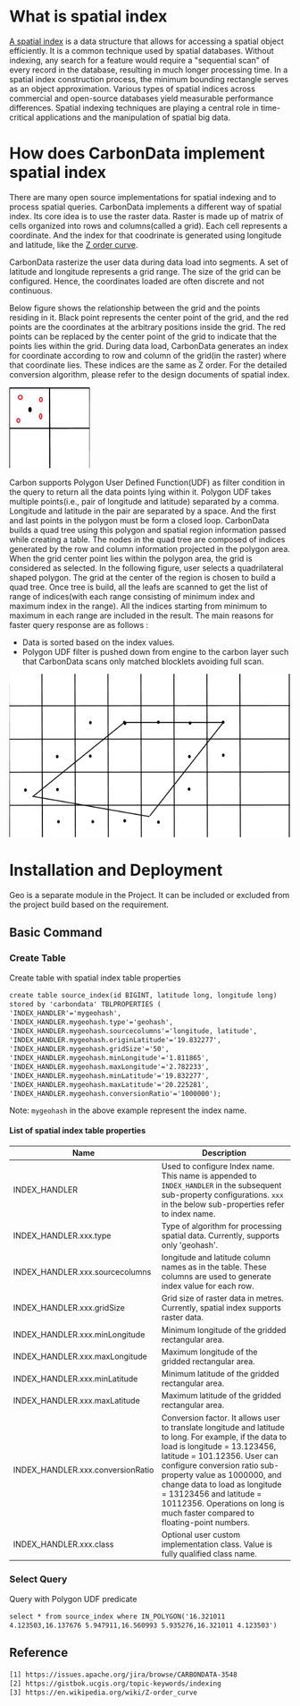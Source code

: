 <!--
    Licensed to the Apache Software Foundation (ASF) under one or more 
    contributor license agreements.  See the NOTICE file distributed with
    this work for additional information regarding copyright ownership. 
    The ASF licenses this file to you under the Apache License, Version 2.0
    (the "License"); you may not use this file except in compliance with 
    the License.  You may obtain a copy of the License at

      http://www.apache.org/licenses/LICENSE-2.0
    
    Unless required by applicable law or agreed to in writing, software 
    distributed under the License is distributed on an "AS IS" BASIS, 
    WITHOUT WARRANTIES OR CONDITIONS OF ANY KIND, either express or implied.
    See the License for the specific language governing permissions and 
    limitations under the License.
-->

# What is spatial index

[A spatial index](https://gistbok.ucgis.org/topic-keywords/indexing) is a data structure that allows for accessing a spatial object efficiently. It is a common technique used by spatial databases.  Without indexing, any search for a feature would require a "sequential scan" of every record in the database, resulting in much longer processing time. In a spatial index construction process, the minimum bounding rectangle serves as an object approximation. Various types of spatial indices across commercial and open-source databases yield measurable performance differences. Spatial indexing techniques are playing a central role in time-critical applications and the manipulation of spatial big data.



# How does CarbonData implement spatial index

There are many open source implementations for spatial indexing and to process spatial queries. CarbonData implements a different way of spatial index. Its core idea is to use the raster data. Raster is made up of matrix of cells organized into rows and columns(called a grid). Each cell represents a coordinate. And the index for that coodrinate is generated using longitude and latitude, like the [Z order curve](https://en.wikipedia.org/wiki/Z-order_curve).

CarbonData rasterize the user data during data load into segments. A set of latitude and longitude represents a grid range. The size of the grid can be configured. Hence, the coordinates loaded are often discrete and not continuous.

Below figure shows the relationship between the grid and the points residing in it. Black point represents the center point of the grid, and the red points are the coordinates at the arbitrary positions inside the grid. The red points can be replaced by the center point of the grid to indicate that the points lies within the grid. During data load, CarbonData generates an index for coordinate according to row and column of the grid(in the raster) where that coordinate lies. These indices are the same as Z order. For the detailed conversion algorithm, please refer to the design documents of spatial index.

![File Directory Structure](../docs/images/spatial-index-1.png?raw=true)

Carbon supports Polygon User Defined Function(UDF) as filter condition in the query to return all the data points lying within it. Polygon UDF takes multiple points(i.e., pair of longitude and latitude) separated by a comma. Longitude and latitude in the pair are separated by a space. And the first and last points in the polygon must be form a closed loop. CarbonData builds a quad tree using this polygon and spatial region information passed while creating a table. The nodes in the quad tree are composed of indices generated by the row and column information projected in the polygon area. When the grid center point lies within the polygon area, the grid is considered as selected. In the following figure, user selects a quadrilateral shaped polygon. The grid at the center of the region is chosen to build a quad tree. Once tree is build, all the leafs are scanned to get the list of range of indices(with each range consisting of minimum index and maximum index in the range). All the indices starting from minimum to maximum in each range are included in the result.
The main reasons for faster query response are as follows :
* Data is sorted based on the index values.
* Polygon UDF filter is pushed down from engine to the carbon layer such that CarbonData scans only matched blocklets avoiding full scan.

![File Directory Structure](../docs/images/spatial-index-2.png?raw=true)


# Installation and Deployment

Geo is a separate module in the Project. It can be included or excluded from the project build based on the requirement.

## Basic Command

### Create Table

Create table with spatial index table properties

```
create table source_index(id BIGINT, latitude long, longitude long) stored by 'carbondata' TBLPROPERTIES (
'INDEX_HANDLER'='mygeohash',  
'INDEX_HANDLER.mygeohash.type'='geohash',   
'INDEX_HANDLER.mygeohash.sourcecolumns'='longitude, latitude',   
'INDEX_HANDLER.mygeohash.originLatitude'='19.832277',   
'INDEX_HANDLER.mygeohash.gridSize'='50',   
'INDEX_HANDLER.mygeohash.minLongitude'='1.811865',   
'INDEX_HANDLER.mygeohash.maxLongitude'='2.782233',   
'INDEX_HANDLER.mygeohash.minLatitude'='19.832277',   
'INDEX_HANDLER.mygeohash.maxLatitude'='20.225281',   
'INDEX_HANDLER.mygeohash.conversionRatio'='1000000');
```
Note: `mygeohash` in the above example represent the index name.

#### List of spatial index table properties

|Name|Description|
|-----------------------------------|-----------------------------------------------------------------------------------------|
| INDEX_HANDLER | Used to configure Index name. This name is appended to `INDEX_HANDLER` in the subsequent sub-property configurations. `xxx` in the below sub-properties refer to index name.|
| INDEX_HANDLER.xxx.type | Type of algorithm for processing spatial data. Currently, supports only 'geohash'.|
| INDEX_HANDLER.xxx.sourcecolumns | longitude and latitude column names as in the table. These columns are used to generate index value for each row.|
| INDEX_HANDLER.xxx.gridSize | Grid size of raster data in metres. Currently, spatial index supports raster data.|
| INDEX_HANDLER.xxx.minLongitude | Minimum longitude of the gridded rectangular area.|
| INDEX_HANDLER.xxx.maxLongitude | Maximum longitude of the gridded rectangular area.|
| INDEX_HANDLER.xxx.minLatitude | Minimum latitude of the gridded rectangular area.|
| INDEX_HANDLER.xxx.maxLatitude | Maximum latitude of the gridded rectangular area.|
| INDEX_HANDLER.xxx.conversionRatio | Conversion factor. It allows user to translate longitude and latitude to long. For example, if the data to load is longitude = 13.123456, latitude = 101.12356. User can configure conversion ratio sub-property value as 1000000, and change data to load as longitude = 13123456 and latitude = 10112356. Operations on long is much faster compared to floating-point numbers.|
| INDEX_HANDLER.xxx.class | Optional user custom implementation class. Value is fully qualified class name.|


### Select Query

Query with Polygon UDF predicate

```
select * from source_index where IN_POLYGON('16.321011 4.123503,16.137676 5.947911,16.560993 5.935276,16.321011 4.123503')
```

## Reference

```
[1] https://issues.apache.org/jira/browse/CARBONDATA-3548
[2] https://gistbok.ucgis.org/topic-keywords/indexing
[3] https://en.wikipedia.org/wiki/Z-order_curve
```